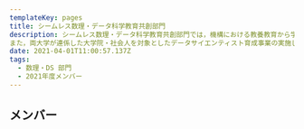 ```yaml
---
templateKey: pages
title: シームレス数理・データ科学教育共創部門
description: シームレス数理・データ科学教育共創部門では，機構における教養教育から学部専門教育、大学院教育までシームレスな数理・データ科学教育を推進します．
また，両大学が連係した大学院・社会人を対象としたデータサイエンティスト育成事業の実施します．
date: 2021-04-01T11:00:57.137Z
tags:
  - 数理・DS 部⾨
  - 2021年度メンバー
---
```


## メンバー

<!-- - 室長
  - 藤巻　朗　 名古屋大学・副総長（教育・留学生担当）、教育基盤連携本部長、博士課程教育推進機構長
- 副室長
  - 戸田山　和久 名古屋大学・教養教育院長
  - 福井　博一　岐阜大学・副学長（企画・教育・評価・基金担当）、教育推進・学生支援機構長
  - 纐纈　守 　岐阜大学・教育推進・学生支援機構 副機構長、アドミッション・センター長
- 室員
  - 佐久間　淳一 名古屋大学・副総長（入試・学生支援担当）、学生支援本部長
  - 山田　敏弘 　岐阜大学・教育推進・学生支援機構 副機構長、基盤教育センター長
- 室員
  - 横田　康成 　岐阜大学・教育推進・学生支援機構 副機構長、学生支援センター長、キャリア・就職支援センター長
- （事務担当）
  - 名古屋大学・教育企画課
  - 岐阜大学・教務課 -->
